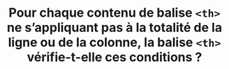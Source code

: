 ---
title: Pour chaque contenu de balise `<th>` ne s’appliquant pas à la totalité de la ligne ou de la colonne, la balise `<th>` vérifie-t-elle ces conditions ?
steps:
- La balise `<th>` ne possède pas d’attribut `scope` ;
- La balise `<th>` ne possède pas d’attribut WAI-ARIA `role="rowheader"` ou `role="columnheader"` ;
- La balise `<th>` possède un attribut `id` unique.
---